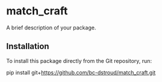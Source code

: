 # match_craft

A brief description of your package.

## Installation

To install this package directly from the Git repository, run:

pip install git+https://github.com/bc-dstroud/match_craft.git